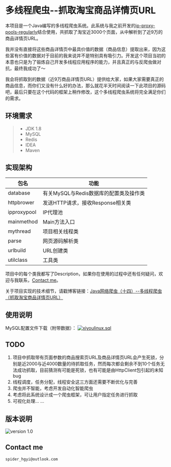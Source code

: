 # 多线程爬虫--抓取淘宝商品详情页URL

本项目是一个Java编写的多线程爬虫系统。此系统与我之前开发的[ip-proxy-pools-regularly][1]结合使用，共抓取了淘宝近3000个页面，从中解析到了近9万的商品详情页URL。

我并没有直接将这些商品详情页中最具价值的数据（商品信息）提取出来，因为这些富有价值的数据对于目前的我来说并不是特别具有吸引力。开发这个项目当初的本意也只是为了锻炼自己开发多线程应用程序的能力，并且真正的与反爬虫做对抗，最终我成功了～

我会将抓取到的数据（近9万商品详情页URL）提供给大家，如果大家需要真正的商品信息，而你们又没有什么好的办法，那么就花半天时间阅读一下此项目的源码吧，最后只要在这个代码的框架上稍作修改，这个多线程爬虫系统将完全满足你们的需求。

## 环境需求

> - JDK 1.8
> - MySQL
> - Redis
> - IDEA
> - Maven

## 实现架构

包名 | 功能
---|---
database | 有关MySQL与Redis数据库的配置类及操作类
httpbrower | 发送HTTP请求，接收Response相关类
ipproxypool | IP代理池
mainmethod | Main方法入口
mythread | 项目相关线程类
parse | 网页源码解析类
urlbuild | URL创建类
utilclass | 工具类

项目中的每个类我都写了Description，如果你在使用的过程中还有任何疑问，欢迎与我联系，[Contact me](#contactme)。

关于项目实现的技术细节，请戳博客链接：[Java网络爬虫（十四）--多线程爬虫（抓取淘宝商品详情页URL）][2]

## 使用说明
MySQL配置文件下载（附带数据）：
[![xiyoulinux.sql][3]][4]

## TODO
1. 项目中抓取带有页面参数的商品搜索页URL及商品详情页URL会产生死锁，分别是近2000与近4000数量的待抓取任务，然而每次都会剩余不到10个任务无法成功抓取，目前猜测有可能是死锁，也有可能是由HttpClient包引起的未知bug
2. 线程调度，任务分配，线程安全这三方面还需要不断优化与完善
3. 爬虫并不智能，考虑开发自动化智能爬虫
4. 考虑将此系统设计成一个爬虫框架，可让用户指定任务进行抓取
5. 可视化处理... ...

## 版本说明
![version 1.0][5]

## Contact me
```
spider_hgyi@outlook.com
```


  [1]: https://github.com/championheng/ip-proxy-pools-regularly/tree/master/ip%E4%BB%A3%E7%90%86%E4%B8%8E%E5%AE%9A%E7%82%B9%E7%88%AC%E5%8F%96%28%E9%87%8D%E6%9E%84%29
  [2]: http://blog.csdn.net/championhengyi/article/details/79416748
  [3]: https://img.shields.io/badge/download-MySQL-brightgreen.svg
  [4]: https://1drv.ms/u/s!Alo1-VlEZGPPdzh2W4s-Nvdhvzs
  [5]: https://img.shields.io/badge/version-1.0-blue.svg
